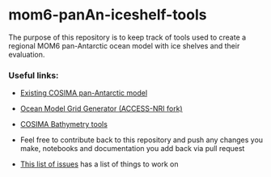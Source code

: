 # mom6-panAn-iceshelf-tools

The purpose of this repository is to keep track of tools used to create a regional MOM6 pan-Antarctic ocean model with ice shelves and their evaluation.

### Useful links:
- [Existing COSIMA pan-Antarctic model](https://github.com/COSIMA/mom6-panan)
- [Ocean Model Grid Generator (ACCESS-NRI fork)](https://github.com/ACCESS-NRI/ocean_model_grid_generator/tree/main)
- [COSIMA Bathymetry tools](https://github.com/COSIMA/bathymetry-tools)

- Feel free to contribute back to this repository and push any changes you make, notebooks and documentation you add back via pull request
- [This list of issues](https://github.com/claireyung/mom6-panAn-iceshelf-tools/issues) has a list of things to work on
